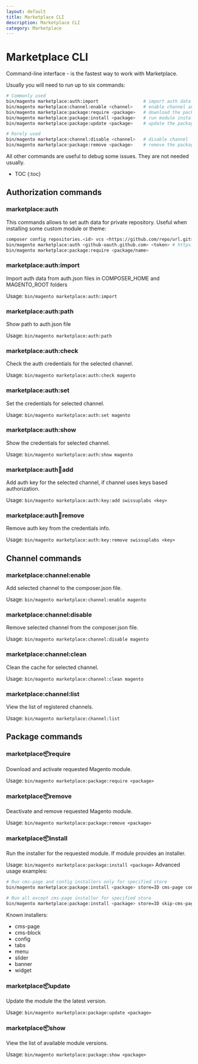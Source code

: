 ```yaml
---
layout: default
title: Marketplace CLI
description: Marketplace CLI
category: Marketplace
---
```


# Marketplace CLI

Command-line interface - is the fastest way to work with Marketplace.

Usually you will need to run up to six commands:

```bash
# Commonly used
bin/magento marketplace:auth:import                 # import auth data from COMPOSER_HOME folder
bin/magento marketplace:channel:enable <channel>    # enable channel and enter auth credentials if needed
bin/magento marketplace:package:require <package>   # download the package, enable it, deploy static ontent
bin/magento marketplace:package:install <package>   # run module installer (if module comes with it)
bin/magento marketplace:package:update <package>    # update the package

# Rarely used
bin/magento marketplace:channel:disable <channel>   # disable channel
bin/magento marketplace:package:remove <package>    # remove the package
```

All other commands are useful to debug some issues. They are not needed usually.

* TOC
{:toc}

## Authorization commands

### marketplace:auth

This commands allows to set auth data for private repository. Useful when installing
some custom module or theme:

```bash
composer config repositories.<id> vcs <https://github.com/repo/url.git>
bin/magento marketplace:auth <github-oauth.github.com> <token> # https://github.com/settings/tokens/new?scopes=repo
bin/magento marketplace:package:require <package/name>
```

### marketplace:auth:import

Import auth data from auth.json files in COMPOSER_HOME and MAGENTO_ROOT folders

Usage: `bin/magento marketplace:auth:import`

### marketplace:auth:path

Show path to auth.json file

Usage: `bin/magento marketplace:auth:path`

### marketplace:auth:check

Check the auth credentials for the selected channel.

Usage: `bin/magento marketplace:auth:check magento`

### marketplace:auth:set

Set the credentials for selected channel.

Usage: `bin/magento marketplace:auth:set magento`

### marketplace:auth:show

Show the credentials for selected channel.

Usage: `bin/magento marketplace:auth:show magento`

### marketplace:auth:key:add

Add auth key for the selected channel, if channel uses keys based authorization.

Usage: `bin/magento marketplace:auth:key:add swissuplabs <key>`

### marketplace:auth:key:remove

Remove auth key from the credentials info.

Usage: `bin/magento marketplace:auth:key:remove swissuplabs <key>`

## Channel commands

### marketplace:channel:enable

Add selected channel to the composer.json file.

Usage: `bin/magento marketplace:channel:enable magento`

### marketplace:channel:disable

Remove selected channel from the composer.json file.

Usage: `bin/magento marketplace:channel:disable magento`

### marketplace:channel:clean

Clean the cache for selected channel.

Usage: `bin/magento marketplace:channel:clean magento`

### marketplace:channel:list

View the list of registered channels.

Usage: `bin/magento marketplace:channel:list`

## Package commands

### marketplace:package:require

Download and activate requested Magento module.

Usage: `bin/magento marketplace:package:require <package>`

### marketplace:package:remove

Deactivate and remove requested Magento module.

Usage: `bin/magento marketplace:package:remove <package>`

### marketplace:package:install

Run the installer for the requested module. If module provides an installer.

Usage: `bin/magento marketplace:package:install <package>`
Advanced usage examples:

```bash
# Run cms-page and config installers only for specified store
bin/magento marketplace:package:install <package> store=ID cms-page config

# Run all except cms-page installer for specified store
bin/magento marketplace:package:install <package> store=ID skip-cms-page
```

Known installers:

 - cms-page
 - cms-block
 - config
 - tabs
 - menu
 - slider
 - banner
 - widget

### marketplace:package:update

Update the module the the latest version.

Usage: `bin/magento marketplace:package:update <package>`

### marketplace:package:show

View the list of available module versions.

Usage: `bin/magento marketplace:package:show <package>`
